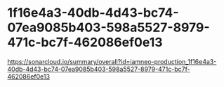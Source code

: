 # 1f16e4a3-40db-4d43-bc74-07ea9085b403-598a5527-8979-471c-bc7f-462086ef0e13
https://sonarcloud.io/summary/overall?id=iamneo-production_1f16e4a3-40db-4d43-bc74-07ea9085b403-598a5527-8979-471c-bc7f-462086ef0e13
